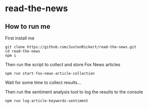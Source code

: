 # read-the-news

## How to run me

First install me
```
git clone https://github.com/JustenRickert/read-the-news.git
cd read-the-news
npm i
```

Then run the script to collect and store Fox News articles
```
npm run start-fox-news-article-collection
```

Wait for some time to collect results...

Then run the sentiment analysis tool to log the results to the console
```
npm run log-article-keywords-sentiment
```
